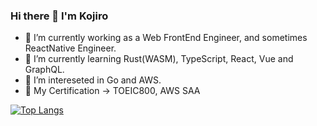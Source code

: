 ### Hi there 👋 I'm Kojiro

- 🔭 I’m currently working as a Web FrontEnd Engineer, and sometimes ReactNative Engineer.
- 🌱 I’m currently learning Rust(WASM), TypeScript, React, Vue and GraphQL.
- 🔔 I’m intereseted in Go and AWS.
- 📛 My Certification -> TOEIC800, AWS SAA

<!-- [![Kojiro-schatten's GitHub stats](https://github-readme-stats.vercel.app/api?username=Kojiro-schatten)](https://github.com/Kojiro-schatten/github-readme-stats) -->

[![Top Langs](https://github-readme-stats.vercel.app/api/top-langs/?username=Kojiro-schatten&layout=compact)](https://github.com/Kojiro-schatten/github-readme-stats)

<!-- 
[![trophy](https://github-profile-trophy.vercel.app/?username=Kojiro-schatten&rank=SSS,SS,S,AAA,AA,A,B)](https://github.com/Kojiro-schatten/github-profile-trophy) -->
